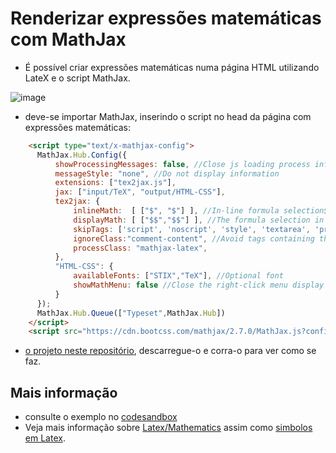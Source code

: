 # Renderizar expressões matemáticas com MathJax

* É possível criar expressões matemáticas numa página HTML utilizando LateX e o script MathJax.

![image](https://user-images.githubusercontent.com/42048382/201103319-ec02c66d-0f97-43fc-9221-9607457743e4.png)

* deve-se importar MathJax, inserindo o script no head da página com expressões matemáticas:
```HTML
	<script type="text/x-mathjax-config">
      MathJax.Hub.Config({
          showProcessingMessages: false, //Close js loading process information
          messageStyle: "none", //Do not display information
          extensions: ["tex2jax.js"],
          jax: ["input/TeX", "output/HTML-CSS"],
          tex2jax: {
              inlineMath:  [ ["$", "$"] ], //In-line formula selection$
              displayMath: [ ["$$","$$"] ], //The formula selection in the paragraph$$
              skipTags: ['script', 'noscript', 'style', 'textarea', 'pre','code','a'], //Avoid certain tags
              ignoreClass:"comment-content", //Avoid tags containing the Class
              processClass: "mathjax-latex",
          },
          "HTML-CSS": {
              availableFonts: ["STIX","TeX"], //Optional font
              showMathMenu: false //Close the right-click menu display
          }
      });
      MathJax.Hub.Queue(["Typeset",MathJax.Hub])
	</script>
	<script src="https://cdn.bootcss.com/mathjax/2.7.0/MathJax.js?config=TeX-AMS-MML_HTMLorMML"></script>
```

* [o projeto neste repositório](https://github.com/CR-21-22/matematica/files/9981082/Expressoes.Matematicas.pdf), descarregue-o e corra-o para ver como se faz.


## Mais informação
* consulte o exemplo no [codesandbox](https://codesandbox.io/s/mathjax-jw4py?file=/index.html:241-1313)
* Veja mais informação sobre [Latex/Mathematics](https://en.wikibooks.org/wiki/LaTeX/Mathematics) assim como [simbolos em Latex](https://www.caam.rice.edu/~heinken/latex/symbols.pdf).

